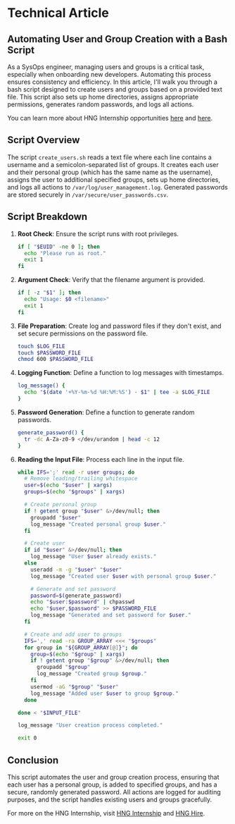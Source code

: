 # Technical Article

## Automating User and Group Creation with a Bash Script

As a SysOps engineer, managing users and groups is a critical task, especially when onboarding new developers. Automating this process ensures consistency and efficiency. In this article, I'll walk you through a bash script designed to create users and groups based on a provided text file. This script also sets up home directories, assigns appropriate permissions, generates random passwords, and logs all actions.

You can learn more about HNG Internship opportunities [here](https://hng.tech/internship) and [here](https://hng.tech/hire).

## Script Overview

The script `create_users.sh` reads a text file where each line contains a username and a semicolon-separated list of groups. It creates each user and their personal group (which has the same name as the username), assigns the user to additional specified groups, sets up home directories, and logs all actions to `/var/log/user_management.log`. Generated passwords are stored securely in `/var/secure/user_passwords.csv`.

## Script Breakdown

1. **Root Check**: Ensure the script runs with root privileges.
    ```bash
    if [ "$EUID" -ne 0 ]; then
      echo "Please run as root."
      exit 1
    fi
    ```

2. **Argument Check**: Verify that the filename argument is provided.
    ```bash
    if [ -z "$1" ]; then
      echo "Usage: $0 <filename>"
      exit 1
    fi
    ```

3. **File Preparation**: Create log and password files if they don't exist, and set secure permissions on the password file.
    ```bash
    touch $LOG_FILE
    touch $PASSWORD_FILE
    chmod 600 $PASSWORD_FILE
    ```

4. **Logging Function**: Define a function to log messages with timestamps.
    ```bash
    log_message() {
      echo "$(date '+%Y-%m-%d %H:%M:%S') - $1" | tee -a $LOG_FILE
    }
    ```

5. **Password Generation**: Define a function to generate random passwords.
    ```bash
    generate_password() {
      tr -dc A-Za-z0-9 </dev/urandom | head -c 12
    }
    ```

6. **Reading the Input File**: Process each line in the input file.
    ```bash
    while IFS=';' read -r user groups; do
      # Remove leading/trailing whitespace
      user=$(echo "$user" | xargs)
      groups=$(echo "$groups" | xargs)

      # Create personal group
      if ! getent group "$user" &>/dev/null; then
        groupadd "$user"
        log_message "Created personal group $user."
      fi

      # Create user
      if id "$user" &>/dev/null; then
        log_message "User $user already exists."
      else
        useradd -m -g "$user" "$user"
        log_message "Created user $user with personal group $user."

        # Generate and set password
        password=$(generate_password)
        echo "$user:$password" | chpasswd
        echo "$user,$password" >> $PASSWORD_FILE
        log_message "Generated and set password for $user."
      fi

      # Create and add user to groups
      IFS=',' read -ra GROUP_ARRAY <<< "$groups"
      for group in "${GROUP_ARRAY[@]}"; do
        group=$(echo "$group" | xargs)
        if ! getent group "$group" &>/dev/null; then
          groupadd "$group"
          log_message "Created group $group."
        fi
        usermod -aG "$group" "$user"
        log_message "Added user $user to group $group."
      done

    done < "$INPUT_FILE"

    log_message "User creation process completed."

    exit 0
    ```

## Conclusion

This script automates the user and group creation process, ensuring that each user has a personal group, is added to specified groups, and has a secure, randomly generated password. All actions are logged for auditing purposes, and the script handles existing users and groups gracefully.

For more on the HNG Internship, visit [HNG Internship](https://hng.tech/internship) and [HNG Hire](https://hng.tech/hire).